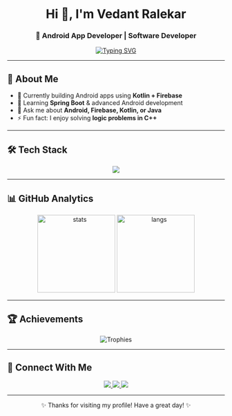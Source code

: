 <!-- Profile Header -->
<h1 align="center">Hi 👋, I'm Vedant Ralekar</h1>
<h3 align="center">🚀 Android App Developer | Software Developer</h3>

<!-- Typing Animation -->
<p align="center">
  <a href="https://git.io/typing-svg">
    <img src="https://readme-typing-svg.herokuapp.com?font=Fira+Code&size=22&pause=1000&color=00F700&center=true&vCenter=true&width=550&lines=Android+Developer;Software+Developer;C%2B%2B+%7C+Java+%7C+Kotlin+%7C+SQL+%7C+Firebase;Love+to+build+cool+projects+💡" alt="Typing SVG" />
  </a>
</p>

---

## 🌟 About Me
- 🔭 Currently building Android apps using **Kotlin + Firebase**  
- 🌱 Learning **Spring Boot** & advanced Android development  
- 💬 Ask me about **Android, Firebase, Kotlin, or Java**  
- ⚡ Fun fact: I enjoy solving **logic problems in C++**  

---

## 🛠️ Tech Stack
<p align="center">
  <img src="https://skillicons.dev/icons?i=cpp,java,kotlin,androidstudio,firebase,mysql,git,github,idea,vscode&perline=6" />
</p>

---

## 📊 GitHub Analytics
<p align="center">
  <img src="https://github-readme-stats.vercel.app/api?username=vedant-ralekar&show_icons=true&theme=tokyonight" alt="stats" height="180"/>
  <img src="https://github-readme-stats.vercel.app/api/top-langs/?username=vedant-ralekar&layout=compact&theme=tokyonight" alt="langs" height="180"/>
</p>

---

## 🏆 Achievements
<p align="center">
  <img src="https://github-profile-trophy.vercel.app/?username=vedant-ralekar&theme=onedark&row=1&column=6" alt="Trophies" />
</p>

---

## 🔗 Connect With Me
<p align="center">
  <a href="https://www.linkedin.com/in/vedant-ralekar-458035267/">
    <img src="https://img.shields.io/badge/-LinkedIn-blue?logo=linkedin&logoColor=white&style=for-the-badge" />
  </a>
  <a href="mailto:ralekaru@gmail.com">
    <img src="https://img.shields.io/badge/-Gmail-red?logo=gmail&logoColor=white&style=for-the-badge" />
  </a>
  <a href="https://github.com/vedant-ralekar">
    <img src="https://img.shields.io/badge/-GitHub-black?logo=github&logoColor=white&style=for-the-badge" />
  </a>
</p>

---

<p align="center">✨ Thanks for visiting my profile! Have a great day! ✨</p>

